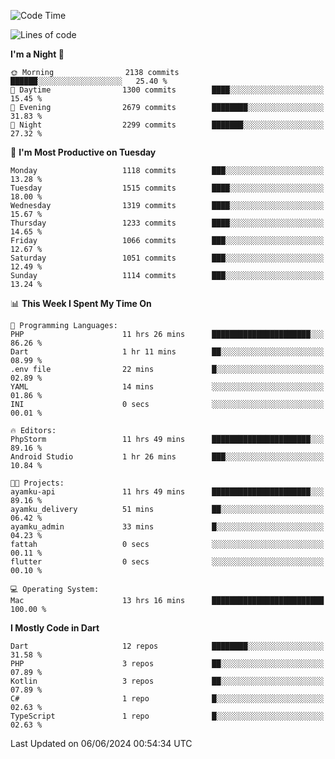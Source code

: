 <!--START_SECTION:waka-->
![Code Time](http://img.shields.io/badge/Code%20Time-560%20hrs%2023%20mins-blue)

![Lines of code](https://img.shields.io/badge/From%20Hello%20World%20I%27ve%20Written-2.6%20million%20lines%20of%20code-blue)

**I'm a Night 🦉** 

```text
🌞 Morning                2138 commits        ██████░░░░░░░░░░░░░░░░░░░   25.40 % 
🌆 Daytime                1300 commits        ████░░░░░░░░░░░░░░░░░░░░░   15.45 % 
🌃 Evening                2679 commits        ████████░░░░░░░░░░░░░░░░░   31.83 % 
🌙 Night                  2299 commits        ███████░░░░░░░░░░░░░░░░░░   27.32 % 
```
📅 **I'm Most Productive on Tuesday** 

```text
Monday                   1118 commits        ███░░░░░░░░░░░░░░░░░░░░░░   13.28 % 
Tuesday                  1515 commits        ████░░░░░░░░░░░░░░░░░░░░░   18.00 % 
Wednesday                1319 commits        ████░░░░░░░░░░░░░░░░░░░░░   15.67 % 
Thursday                 1233 commits        ████░░░░░░░░░░░░░░░░░░░░░   14.65 % 
Friday                   1066 commits        ███░░░░░░░░░░░░░░░░░░░░░░   12.67 % 
Saturday                 1051 commits        ███░░░░░░░░░░░░░░░░░░░░░░   12.49 % 
Sunday                   1114 commits        ███░░░░░░░░░░░░░░░░░░░░░░   13.24 % 
```


📊 **This Week I Spent My Time On** 

```text
💬 Programming Languages: 
PHP                      11 hrs 26 mins      ██████████████████████░░░   86.26 % 
Dart                     1 hr 11 mins        ██░░░░░░░░░░░░░░░░░░░░░░░   08.99 % 
.env file                22 mins             █░░░░░░░░░░░░░░░░░░░░░░░░   02.89 % 
YAML                     14 mins             ░░░░░░░░░░░░░░░░░░░░░░░░░   01.86 % 
INI                      0 secs              ░░░░░░░░░░░░░░░░░░░░░░░░░   00.01 % 

🔥 Editors: 
PhpStorm                 11 hrs 49 mins      ██████████████████████░░░   89.16 % 
Android Studio           1 hr 26 mins        ███░░░░░░░░░░░░░░░░░░░░░░   10.84 % 

🐱‍💻 Projects: 
ayamku-api               11 hrs 49 mins      ██████████████████████░░░   89.16 % 
ayamku_delivery          51 mins             ██░░░░░░░░░░░░░░░░░░░░░░░   06.42 % 
ayamku_admin             33 mins             █░░░░░░░░░░░░░░░░░░░░░░░░   04.23 % 
fattah                   0 secs              ░░░░░░░░░░░░░░░░░░░░░░░░░   00.11 % 
flutter                  0 secs              ░░░░░░░░░░░░░░░░░░░░░░░░░   00.10 % 

💻 Operating System: 
Mac                      13 hrs 16 mins      █████████████████████████   100.00 % 
```

**I Mostly Code in Dart** 

```text
Dart                     12 repos            ████████░░░░░░░░░░░░░░░░░   31.58 % 
PHP                      3 repos             ██░░░░░░░░░░░░░░░░░░░░░░░   07.89 % 
Kotlin                   3 repos             ██░░░░░░░░░░░░░░░░░░░░░░░   07.89 % 
C#                       1 repo              █░░░░░░░░░░░░░░░░░░░░░░░░   02.63 % 
TypeScript               1 repo              █░░░░░░░░░░░░░░░░░░░░░░░░   02.63 % 
```




 Last Updated on 06/06/2024 00:54:34 UTC
<!--END_SECTION:waka-->
